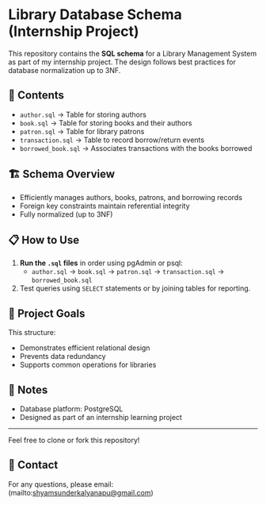 # Library Database Schema (Internship Project)

This repository contains the **SQL schema** for a Library Management System as part of my internship project. The design follows best practices for database normalization up to 3NF.

## 📁 Contents

- `author.sql` → Table for storing authors
- `book.sql` → Table for storing books and their authors
- `patron.sql` → Table for library patrons
- `transaction.sql` → Table to record borrow/return events
- `borrowed_book.sql` → Associates transactions with the books borrowed

## 🏗️ Schema Overview

- Efficiently manages authors, books, patrons, and borrowing records
- Foreign key constraints maintain referential integrity
- Fully normalized (up to 3NF)

## 📋 How to Use

1. **Run the `.sql` files** in order using pgAdmin or psql:
    - `author.sql` → `book.sql` → `patron.sql` → `transaction.sql` → `borrowed_book.sql`
2. Test queries using `SELECT` statements or by joining tables for reporting.

## 🎯 Project Goals

This structure:
- Demonstrates efficient relational design
- Prevents data redundancy
- Supports common operations for libraries

## 📝 Notes

- Database platform: PostgreSQL
- Designed as part of an internship learning project

---

Feel free to clone or fork this repository!

## 📧 Contact

For any questions, please email:  
(mailto:shyamsunderkalyanapu@gmail.com)
